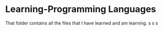 # Learning-Programming Languages
That folder contains all the files that I have learned and am learning.
s
s
s
